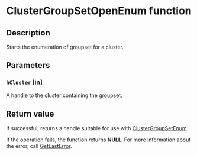 # ClusterGroupSetOpenEnum function

## Description

Starts the enumeration of groupset for a cluster.

## Parameters

### `hCluster` [in]

A handle to the cluster containing the groupset.

## Return value

If successful, returns a handle suitable for use with [ClusterGroupSetEnum](https://learn.microsoft.com/previous-versions/windows/desktop/api/clusapi/nf-clusapi-clustergroupsetenum)

If the operation fails,
the function returns **NULL**. For more information about the error, call [GetLastError](https://learn.microsoft.com/windows/desktop/api/errhandlingapi/nf-errhandlingapi-getlasterror).
